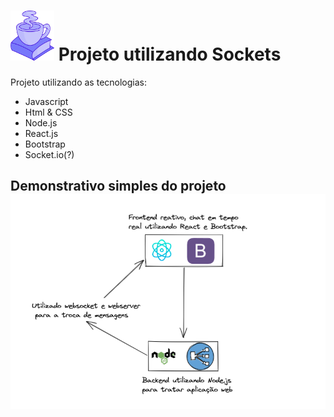 
<h1><img src="/images/cafe.png" style="height: 80px; width: 70px"/> Projeto utilizando Sockets</h1>
<p>Projeto utilizando as tecnologias:</p>
<ul>
  <li>Javascript</li>
  <li>Html & CSS</li>
  <li>Node.js</li>
  <li>React.js</li>
  <li>Bootstrap</li>
  <li>Socket.io(?)</li>
</ul>
<h2><strong>Demonstrativo simples do projeto</strong><br>
<img src="/images/Projeto socket.png"/></h2> 

